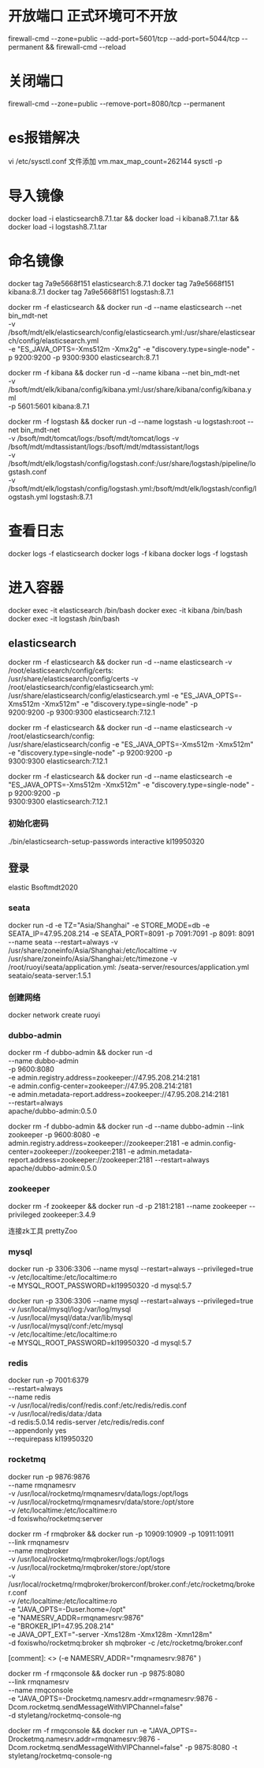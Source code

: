 # 开放端口 正式环境可不开放

firewall-cmd --zone=public --add-port=5601/tcp --add-port=5044/tcp --permanent && firewall-cmd --reload

# 关闭端口

firewall-cmd --zone=public --remove-port=8080/tcp --permanent

# es报错解决

vi /etc/sysctl.conf 文件添加 vm.max_map_count=262144 sysctl -p

# 导入镜像

docker load -i elasticsearch8.7.1.tar && docker load -i kibana8.7.1.tar && docker load -i logstash8.7.1.tar

# 命名镜像

docker tag 7a9e5668f151 elasticsearch:8.7.1 docker tag 7a9e5668f151 kibana:8.7.1 docker tag 7a9e5668f151 logstash:8.7.1

docker rm -f elasticsearch && docker run -d --name elasticsearch --net bin_mdt-net \
-v /bsoft/mdt/elk/elasticsearch/config/elasticsearch.yml:/usr/share/elasticsearch/config/elasticsearch.yml \
-e "ES_JAVA_OPTS=-Xms512m -Xmx2g" -e "discovery.type=single-node" -p 9200:9200 -p 9300:9300 elasticsearch:8.7.1

<!-- -v /bsoft/mdt/elk/elasticsearch/data:/usr/share/elasticsearch/data \ -->

docker rm -f kibana && docker run -d --name kibana --net bin_mdt-net \
-v /bsoft/mdt/elk/kibana/config/kibana.yml:/usr/share/kibana/config/kibana.yml \
-p 5601:5601 kibana:8.7.1

docker rm -f logstash && docker run -d --name logstash -u logstash:root --net bin_mdt-net \
-v /bsoft/mdt/tomcat/logs:/bsoft/mdt/tomcat/logs -v /bsoft/mdt/mdtassistant/logs:/bsoft/mdt/mdtassistant/logs  \
-v /bsoft/mdt/elk/logstash/config/logstash.conf:/usr/share/logstash/pipeline/logstash.conf \
-v /bsoft/mdt/elk/logstash/config/logstash.yml:/bsoft/mdt/elk/logstash/config/logstash.yml logstash:8.7.1

# 查看日志

docker logs -f elasticsearch docker logs -f kibana docker logs -f logstash

# 进入容器

docker exec -it elasticsearch /bin/bash docker exec -it kibana /bin/bash docker exec -it logstash /bin/bash
<!-- #解决logstash没权限读取问题
1. 进入容器 docker exec -u root -it logstash /bin/bash
2. 执行 /usr/share/logstash/bin/system-install /usr/share/logstash/config/startup.options systemd
2. 退出重启 docker restart logstash -->

## elasticsearch

docker rm -f elasticsearch && docker run -d --name elasticsearch  -v /root/elasticsearch/config/certs:\
/usr/share/elasticsearch/config/certs -v /root/elasticsearch/config/elasticsearch.yml:\
/usr/share/elasticsearch/config/elasticsearch.yml -e "ES_JAVA_OPTS=-Xms512m -Xmx512m" -e "discovery.type=single-node" -p\
9200:9200 -p 9300:9300 elasticsearch:7.12.1

docker rm -f elasticsearch && docker run -d --name elasticsearch -v /root/elasticsearch/config:\
/usr/share/elasticsearch/config -e "ES_JAVA_OPTS=-Xms512m -Xmx512m" -e "discovery.type=single-node" -p 9200:9200 -p\
9300:9300 elasticsearch:7.12.1

docker rm -f elasticsearch && docker run -d --name elasticsearch  -e "ES_JAVA_OPTS=-Xms512m -Xmx512m" -e "discovery.type=single-node" -p 9200:9200 -p\
9300:9300 elasticsearch:7.12.1


### 初始化密码

./bin/elasticsearch-setup-passwords interactive kl19950320

## 登录

elastic Bsoftmdt2020

### seata

docker run -d -e TZ="Asia/Shanghai"  -e STORE_MODE=db -e SEATA_IP=47.95.208.214 -e SEATA_PORT=8091 -p 7091:7091 -p 8091:
8091 --name seata --restart=always -v /usr/share/zoneinfo/Asia/Shanghai:/etc/localtime -v
/usr/share/zoneinfo/Asia/Shanghai:/etc/timezone -v /root/ruoyi/seata/application.yml:
/seata-server/resources/application.yml seataio/seata-server:1.5.1

### 创建网络
docker network create ruoyi

### dubbo-admin
docker rm -f dubbo-admin && docker run -d \
--name dubbo-admin \
-p 9600:8080 \
-e admin.registry.address=zookeeper://47.95.208.214:2181 \
-e admin.config-center=zookeeper://47.95.208.214:2181 \
-e admin.metadata-report.address=zookeeper://47.95.208.214:2181 \
--restart=always \
apache/dubbo-admin:0.5.0

docker rm -f dubbo-admin && docker run -d --name dubbo-admin --link zookeeper -p 9600:8080 -e admin.registry.address=zookeeper://zookeeper:2181 -e admin.config-center=zookeeper://zookeeper:2181 -e admin.metadata-report.address=zookeeper://zookeeper:2181 --restart=always apache/dubbo-admin:0.5.0
### zookeeper

docker rm -f zookeeper && docker run -d -p 2181:2181 --name zookeeper --privileged zookeeper:3.4.9

连接zk工具 prettyZoo


### mysql

docker run -p 3306:3306 --name mysql --restart=always --privileged=true \
-v /etc/localtime:/etc/localtime:ro \
-e MYSQL_ROOT_PASSWORD=kl19950320 -d  mysql:5.7

docker run -p 3306:3306 --name mysql --restart=always --privileged=true \
-v /usr/local/mysql/log:/var/log/mysql \
-v /usr/local/mysql/data:/var/lib/mysql \
-v /usr/local/mysql/conf:/etc/mysql \
-v /etc/localtime:/etc/localtime:ro \
-e MYSQL_ROOT_PASSWORD=kl19950320 -d  mysql:5.7


### redis

docker run  -p 7001:6379 \
--restart=always \
--name redis \
-v /usr/local/redis/conf/redis.conf:/etc/redis/redis.conf \
-v /usr/local/redis/data:/data \
-d redis:5.0.14 redis-server /etc/redis/redis.conf \
--appendonly yes  \
--requirepass kl19950320

### rocketmq

docker run  -p 9876:9876 \
--name rmqnamesrv \
-v /usr/local/rocketmq/rmqnamesrv/data/logs:/opt/logs \
-v /usr/local/rocketmq/rmqnamesrv/data/store:/opt/store \
-v /etc/localtime:/etc/localtime:ro \
-d foxiswho/rocketmq:server 


docker rm -f rmqbroker && docker run  -p 10909:10909 -p 10911:10911 \
--link rmqnamesrv \
--name rmqbroker \
-v /usr/local/rocketmq/rmqbroker/logs:/opt/logs \
-v /usr/local/rocketmq/rmqbroker/store:/opt/store \
-v /usr/local/rocketmq/rmqbroker/brokerconf/broker.conf:/etc/rocketmq/broker.conf \
-v /etc/localtime:/etc/localtime:ro \
-e "JAVA_OPTS=-Duser.home=/opt" \
-e "NAMESRV_ADDR=rmqnamesrv:9876" \
-e "BROKER_IP1=47.95.208.214" \
-e JAVA_OPT_EXT="-server -Xms128m -Xmx128m -Xmn128m" \
-d foxiswho/rocketmq:broker sh  mqbroker -c /etc/rocketmq/broker.conf

[comment]: <> (-e NAMESRV_ADDR="rmqnamesrv:9876" \)

docker rm -f rmqconsole && docker run  -p 9875:8080 \
--link rmqnamesrv \
--name rmqconsole \
-e "JAVA_OPTS=-Drocketmq.namesrv.addr=rmqnamesrv:9876 -Dcom.rocketmq.sendMessageWithVIPChannel=false" \
-d styletang/rocketmq-console-ng

docker rm -f rmqconsole && docker run -e "JAVA_OPTS=-Drocketmq.namesrv.addr=rmqnamesrv:9876 -Dcom.rocketmq.sendMessageWithVIPChannel=false" -p 9875:8080 -t styletang/rocketmq-console-ng


